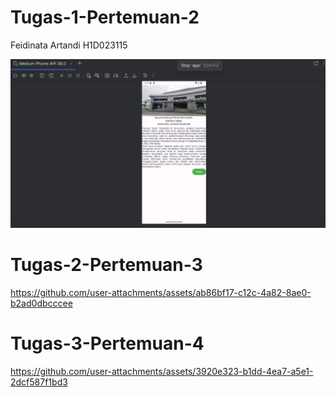 # Tugas-1-Pertemuan-2
Feidinata Artandi 
H1D023115

![img alt](https://github.com/Sihirdora/Tugas-1-Pertemuan-2/blob/main/SS%20Pertemuan%202.png?raw=true)

# Tugas-2-Pertemuan-3
https://github.com/user-attachments/assets/ab86bf17-c12c-4a82-8ae0-b2ad0dbcccee

# Tugas-3-Pertemuan-4
https://github.com/user-attachments/assets/3920e323-b1dd-4ea7-a5e1-2dcf587f1bd3



